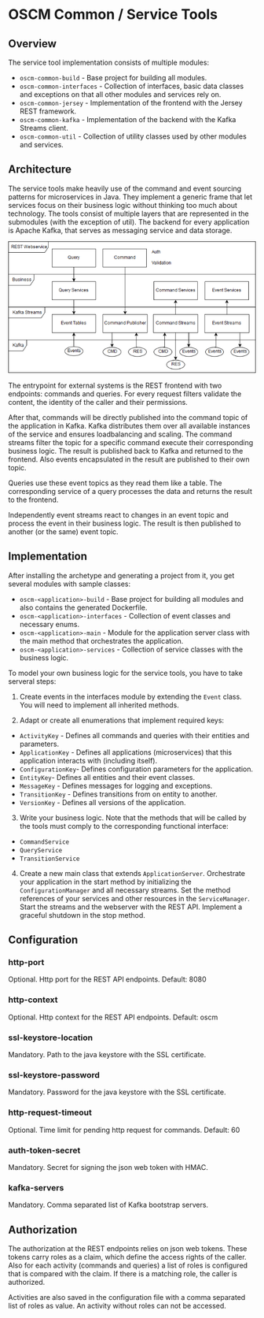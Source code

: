 # OSCM Common / Service Tools

## Overview

The service tool implementation consists of multiple modules:

- `oscm-common-build` - Base project for building all modules. 
- `oscm-common-interfaces` - Collection of interfaces, basic data classes and exceptions on that all other modules and services rely on.  
- `oscm-common-jersey` - Implementation of the frontend with the Jersey REST framework.
- `oscm-common-kafka` - Implementation of the backend with the Kafka Streams client.
- `oscm-common-util` - Collection of utility classes used by other modules and services.


## Architecture

The service tools make heavily use of the command and event sourcing patterns for microservices in Java. They implement a generic frame that let services focus on their business logic without thinking too much about technology. The tools consist of multiple layers that are represented in the submodules (with the exception of util). The backend for every application is Apache Kafka, that serves as messaging service and data storage.  

![Application Dataflow](../img/Commander_MS.png "Application Dataflow")

The entrypoint for external systems is the REST frontend with two endpoints: commands and queries. For every request filters validate the content, the identity of the caller and their permissions.

After that, commands will be directly published into the command topic of the application in Kafka. Kafka distributes them over all available instances of the service and ensures loadbalancing and scaling. The command streams filter the topic for a specific command execute their corresponding business logic. The result is published back to Kafka and returned to the frontend. Also events encapsulated in the result are published to their own topic.

Queries use these event topics as they read them like a table. The corresponding service of a query processes the data and returns the result to the frontend.

Independently event streams react to changes in an event topic and process the event in their business logic. The result is then published to another (or the same) event topic.


## Implementation

After installing the archetype and generating a project from it, you get several modules with sample classes:

- `oscm-<application>-build` - Base project for building all modules and also contains the generated Dockerfile.
- `oscm-<application>-interfaces` -  Collection of event classes and necessary enums.
- `oscm-<application>-main` - Module for the application server class with the main method that orchestrates the application.
- `oscm-<application>-services` - Collection of service classes with the business logic.

To model your own business logic for the service tools, you have to take serveral steps:

1. Create events in the interfaces module by extending the `Event` class. You will need to implement all inherited methods.

2. Adapt or create all enumerations that implement required keys:
  - `ActivityKey` - Defines all commands and queries with their entities and parameters.
  - `ApplicationKey` - Defines all applications (microservices) that this application interacts with (including itself).
  - `ConfigurationKey`- Defines configuration parameters for the application.
  - `EntityKey`- Defines all entities and their event classes.
  - `MessageKey` - Defines messages for logging and exceptions.
  - `TransitionKey` - Defines transitions from on entity to another.
  - `VersionKey` - Defines all versions of the application.
  
3. Write your business logic. Note that the methods that will be called by the tools must comply to the corresponding functional interface:
  - `CommandService`
  - `QueryService`
  - `TransitionService`

4. Create a new main class that extends `ApplicationServer`. Orchestrate your application in the start method by initializing the `ConfigurationManager` and all necessary streams. Set the method references of your services and other resources in the `ServiceManager`. Start the streams and the webserver with the REST API. Implement a graceful shutdown in the stop method.


## Configuration

### http-port
Optional. Http port for the REST API endpoints. Default: 8080

### http-context
Optional. Http context for the REST API endpoints. Default: oscm

### ssl-keystore-location
Mandatory. Path to the java keystore with the SSL certificate.

### ssl-keystore-password
Mandatory. Password for the java keystore with the SSL certificate.

### http-request-timeout
Optional. Time limit for pending http request for commands. Default: 60

### auth-token-secret
Mandatory. Secret for signing the json web token with HMAC.

### kafka-servers
Mandatory. Comma separated list of Kafka bootstrap servers.

## Authorization

The authorization at the REST endpoints relies on json web tokens. These tokens carry roles as a claim, which define the access rights of the caller. Also for each activity (commands and queries) a list of roles is configured that is compared with the claim. If there is a matching role, the caller is authorized.

Activities are also saved in the configuration file with a comma separated list of roles as value. An activity without roles can not be accessed.
